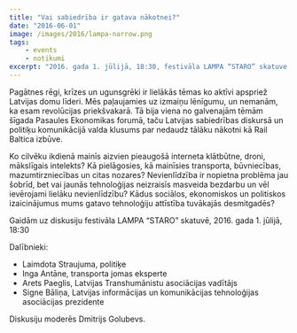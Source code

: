 ```yaml
---
title: "Vai sabiedrība ir gatava nākotnei?"
date: "2016-06-01"
image: /images/2016/lampa-narrow.png
tags:
    - events
    - notikumi
excerpt: "2016. gada 1. jūlijā, 18:30, festivāla LAMPA “STARO” skatuve. Pagātnes rēgi, krīzes un ugunsgrēki ir lielākās tēmas ko aktīvi apspriež Latvijas domu līderi. Mēs paļaujamies uz izmaiņu lēnīgumu, un nemanām, ka esam revolūcijas priekšvakarā."
---
```


Pagātnes rēgi, krīzes un ugunsgrēki ir lielākās tēmas ko aktīvi apspriež Latvijas domu līderi. Mēs paļaujamies uz izmaiņu lēnīgumu, un nemanām, ka esam revolūcijas priekšvakarā. Tā bija viena no galvenajām tēmām šīgada Pasaules Ekonomikas forumā, taču Latvijas sabiedrības diskursā un politiķu komunikācijā valda klusums par nedaudz tālāku nākotni kā Rail Baltica izbūve.

Ko cilvēku ikdienā mainīs aizvien pieaugošā interneta klātbūtne, droni, mākslīgais intelekts? Kā pielāgosies, kā mainīsies transporta, būvniecības, mazumtirzniecības un citas nozares? Nevienlīdzība ir nopietna problēma jau šobrīd, bet vai jaunās tehnoloģijas neizraisīs masveida bezdarbu un vēl ievērojami lielāku nevienlīdzību? Kādus sociālos, ekonomiskos un politiskos izaicinājumus mums gatavo tehnoloģiju attīstība tuvākajās desmitgadēs?

Gaidām uz diskusiju festivāla LAMPA “STARO” skatuvē, 2016. gada 1. jūlijā, 18:30

Dalībnieki:

- Laimdota Straujuma, politiķe
- Inga Antāne, transporta jomas eksperte
- Arets Paeglis, Latvijas Transhumānistu asociācijas vadītājs
- Signe Bāliņa, Latvijas informācijas un komunikācijas tehnoloģijas asociācijas prezidente

Diskusiju moderēs Dmitrijs Golubevs.
